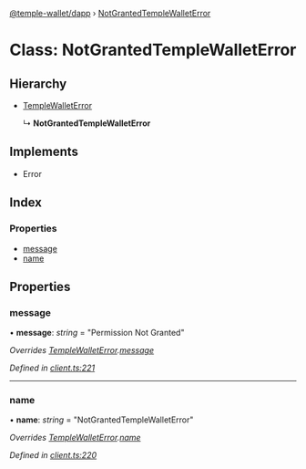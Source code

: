 [@temple-wallet/dapp](../README.md) › [NotGrantedTempleWalletError](notgrantedtemplewalleterror.md)

# Class: NotGrantedTempleWalletError

## Hierarchy

* [TempleWalletError](templewalleterror.md)

  ↳ **NotGrantedTempleWalletError**

## Implements

* Error

## Index

### Properties

* [message](notgrantedtemplewalleterror.md#message)
* [name](notgrantedtemplewalleterror.md#name)

## Properties

###  message

• **message**: *string* = "Permission Not Granted"

*Overrides [TempleWalletError](templewalleterror.md).[message](templewalleterror.md#message)*

*Defined in [client.ts:221](https://github.com/madfish-solutions/templewallet-dapp/blob/0a08b44/src/client.ts#L221)*

___

###  name

• **name**: *string* = "NotGrantedTempleWalletError"

*Overrides [TempleWalletError](templewalleterror.md).[name](templewalleterror.md#name)*

*Defined in [client.ts:220](https://github.com/madfish-solutions/templewallet-dapp/blob/0a08b44/src/client.ts#L220)*
